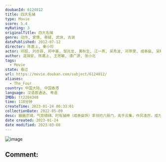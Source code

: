 ```yaml
---
doubanId: 6124012
title: 四大名捕
type: Movie
score: 5.4
myRating: 3
originalTitle: 四大名捕
genre: 动作, 爱情, 悬疑, 武侠, 古装
datePublished: 2012-07-12
director: 陈嘉上, 秦小珍
actor: 邓超, 刘亦菲, 郑中基, 邹兆龙, 黄秋生, 江一燕, 吴秀波, 邓萃雯, 成泰燊, 吴映洁, 包贝尔, 木幡龙, 田启文, 方安娜, 李子雄, 苗驰, 向恬冉, 唐文龙, 唐治平, 刘长德, 张颂文, 李瑞雪, 李紫菻, 李欣烨, 李宛真, 邱晔, 李奕泽
author: 温瑞安, 陈嘉上, 王思敏, 谭广源, 张小北
tags:
  - Movie
state: 看过
url: https://movie.douban.com/subject/6124012/
aliases:
  - The_Four
country: 中国大陆, 中国香港
language: 汉语普通话, 粤语
IMDb: tt2204340
time: 118分钟
createTime: 2023-01-24 00:33:01
collectionDate: 2022-05-09
desc: 巍巍京城，气势磅礴。时有捕神（成泰燊饰）率领的六扇门，高手云集，作风凌厉，成为朝廷只手遮天的人物。是时京城伪造铜币泛滥，六扇门头号捕快冷血（邓超饰）策划抓捕疑犯，结果在醉月楼与另一组人马大打出手。...
date created: 2023-01-24
date modified: 2023-03-08
---
```


![image](p1607300196.jpg)

Comment:
---

